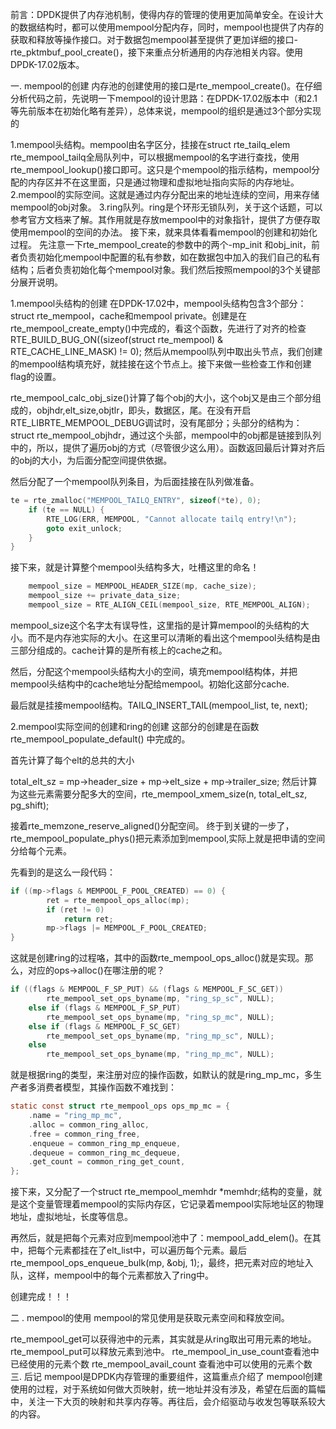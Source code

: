 前言：DPDK提供了内存池机制，使得内存的管理的使用更加简单安全。在设计大的数据结构时，都可以使用mempool分配内存，同时，mempool也提供了内存的获取和释放等操作接口。对于数据包mempool甚至提供了更加详细的接口-rte_pktmbuf_pool_create()，接下来重点分析通用的内存池相关内容。使用DPDK-17.02版本。

一. mempool的创建
内存池的创建使用的接口是rte_mempool_create()。在仔细分析代码之前，先说明一下mempool的设计思路：在DPDK-17.02版本中（和2.1等先前版本在初始化略有差异），总体来说，mempool的组织是通过3个部分实现的

1.mempool头结构。mempool由名字区分，挂接在struct rte_tailq_elem rte_mempool_tailq全局队列中，可以根据mempool的名字进行查找，使用rte_mempool_lookup()接口即可。这只是个mempool的指示结构，mempool分配的内存区并不在这里面，只是通过物理和虚拟地址指向实际的内存地址。
2.mempool的实际空间。这就是通过内存分配出来的地址连续的空间，用来存储mempool的obj对象。
3.ring队列。ring是个环形无锁队列，关于这个话题，可以参考官方文档来了解。其作用就是存放mempool中的对象指针，提供了方便存取使用mempool的空间的办法。
接下来，就来具体看看mempool的创建和初始化过程。
先注意一下rte_mempool_create的参数中的两个-mp_init 和obj_init，前者负责初始化mempool中配置的私有参数，如在数据包中加入的我们自己的私有结构；后者负责初始化每个mempool对象。我们然后按照mempool的3个关键部分展开说明。

1.mempool头结构的创建
在DPDK-17.02中，mempool头结构包含3个部分：struct rte_mempool，cache和mempool private。创建是在rte_mempool_create_empty()中完成的，看这个函数，先进行了对齐的检查
RTE_BUILD_BUG_ON((sizeof(struct rte_mempool) & RTE_CACHE_LINE_MASK) != 0);
然后从mempool队列中取出头节点，我们创建的mempool结构填充好，就挂接在这个节点上。接下来做一些检查工作和创建flag的设置。

rte_mempool_calc_obj_size()计算了每个obj的大小，这个obj又是由三个部分组成的，objhdr,elt_size,objtlr，即头，数据区，尾。在没有开启RTE_LIBRTE_MEMPOOL_DEBUG调试时，没有尾部分；头部分的结构为：struct rte_mempool_objhdr，通过这个头部，mempool中的obj都是链接到队列中的，所以，提供了遍历obj的方式（尽管很少这么用）。函数返回最后计算对齐后的obj的大小，为后面分配空间提供依据。

然后分配了一个mempool队列条目，为后面挂接在队列做准备。

```c
te = rte_zmalloc("MEMPOOL_TAILQ_ENTRY", sizeof(*te), 0);
	if (te == NULL) {
		RTE_LOG(ERR, MEMPOOL, "Cannot allocate tailq entry!\n");
		goto exit_unlock;
	}
}
```
接下来，就是计算整个mempool头结构多大，吐槽这里的命名！
```c
	mempool_size = MEMPOOL_HEADER_SIZE(mp, cache_size);
	mempool_size += private_data_size;
	mempool_size = RTE_ALIGN_CEIL(mempool_size, RTE_MEMPOOL_ALIGN);
```
mempool_size这个名字太有误导性，这里指的是计算mempool的头结构的大小。而不是内存池实际的大小。在这里可以清晰的看出这个mempool头结构是由三部分组成的。cache计算的是所有核上的cache之和。

然后，分配这个mempool头结构大小的空间，填充mempool结构体，并把mempool头结构中的cache地址分配给mempool。初始化这部分cache.

最后就是挂接mempool结构。TAILQ_INSERT_TAIL(mempool_list, te, next);

2.mempool实际空间的创建和ring的创建
这部分的创建是在函数rte_mempool_populate_default() 中完成的。

首先计算了每个elt的总共的大小

total_elt_sz = mp->header_size + mp->elt_size + mp->trailer_size;
然后计算为这些元素需要分配多大的空间，rte_mempool_xmem_size(n, total_elt_sz, pg_shift);

接着rte_memzone_reserve_aligned()分配空间。
终于到关键的一步了，rte_mempool_populate_phys()把元素添加到mempool,实际上就是把申请的空间分给每个元素。

先看到的是这么一段代码：

```c
if ((mp->flags & MEMPOOL_F_POOL_CREATED) == 0) {
		ret = rte_mempool_ops_alloc(mp);
		if (ret != 0)
			return ret;
		mp->flags |= MEMPOOL_F_POOL_CREATED;
}
```
这就是创建ring的过程咯，其中的函数rte_mempool_ops_alloc()就是实现。那么，对应的ops->alloc()在哪注册的呢？
```c
if ((flags & MEMPOOL_F_SP_PUT) && (flags & MEMPOOL_F_SC_GET))
		rte_mempool_set_ops_byname(mp, "ring_sp_sc", NULL);
	else if (flags & MEMPOOL_F_SP_PUT)
		rte_mempool_set_ops_byname(mp, "ring_sp_mc", NULL);
	else if (flags & MEMPOOL_F_SC_GET)
		rte_mempool_set_ops_byname(mp, "ring_mp_sc", NULL);
	else
		rte_mempool_set_ops_byname(mp, "ring_mp_mc", NULL);
```
就是根据ring的类型，来注册对应的操作函数，如默认的就是ring_mp_mc，多生产者多消费者模型，其操作函数不难找到：
```c
static const struct rte_mempool_ops ops_mp_mc = {
	.name = "ring_mp_mc",
	.alloc = common_ring_alloc,
	.free = common_ring_free,
	.enqueue = common_ring_mp_enqueue,
	.dequeue = common_ring_mc_dequeue,
	.get_count = common_ring_get_count,
};
```
接下来，又分配了一个struct rte_mempool_memhdr *memhdr;结构的变量，就是这个变量管理着mempool的实际内存区，它记录着mempool实际地址区的物理地址，虚拟地址，长度等信息。

再然后，就是把每个元素对应到mempool池中了：mempool_add_elem()。在其中，把每个元素都挂在了elt_list中，可以遍历每个元素。最后rte_mempool_ops_enqueue_bulk(mp, &obj, 1);，最终，把元素对应的地址入队，这样，mempool中的每个元素都放入了ring中。

创建完成！！！

二 . mempool的使用
mempool的常见使用是获取元素空间和释放空间。

rte_mempool_get可以获得池中的元素，其实就是从ring取出可用元素的地址。
rte_mempool_put可以释放元素到池中。
rte_mempool_in_use_count查看池中已经使用的元素个数
rte_mempool_avail_count 查看池中可以使用的元素个数
三. 后记
mempool是DPDK内存管理的重要组件，这篇重点介绍了 mempool创建使用的过程，对于系统如何做大页映射，统一地址并没有涉及，希望在后面的篇幅中，关注一下大页的映射和共享内存等。再往后，会介绍驱动与收发包等联系较大的内容。